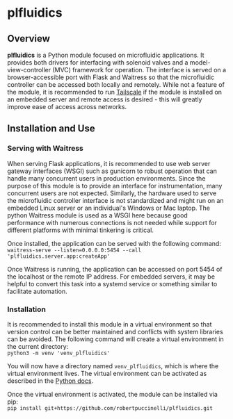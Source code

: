 # plfluidics

## Overview
**plfluidics** is a Python module focused on microfluidic applications. It provides both drivers for interfacing with solenoid valves and a model-view-controller (MVC) framework for operation. The interface is served on a browser-accessible port with Flask and Waitress so that the microfluidic controller can be accessed both locally and remotely. While not a feature of the module, it is recommended to run [Tailscale](tailscale.com) if the module is installed on an embedded server and remote access is desired - this will greatly improve ease of access across networks.


## Installation and Use
### Serving with Waitress
When serving Flask applications, it is recommended to use web server gateway interfaces (WSGI) such as gunicorn to robust operation that can handle many concurrent users in production environments. Since the purpose of this module is to provide an interface for instrumentation, many concurrent users are not expected. Similarly, the hardware used to serve the microfluidic controller interface is not standardized and might run on an embedded Linux server or an individual's Windows or Mac laptop. The python Waitress module is used as a WSGI here because good performance with numerous connections is not needed while support for different platforms with minimal tinkering is critical.

Once installed, the application can be served with the following command:<br>
`waitress-serve --listen=0.0.0.0:5454 --call 'plfluidics.server.app:createApp'`

Once Waitress is running, the application can be accessed on port 5454 of the localhost or the remote IP address. For embedded servers, it may be helpful to convert this task into a systemd service or something similar to facilitate automation. 

### Installation
It is recommended to install this module in a virtual environment so that version control can be better maintained and conflicts with system libraries can be avoided. The following command will create a virtual environment in the current directory:<br>
`python3 -m venv 'venv_plfluidics'`

You will now have a directory named `venv_plfluidics`, which is where the virtual environment lives. The virtual environment can be activated as described in the [Python docs](https://docs.python.org/3/library/venv.html#how-venvs-work).

Once the virtual environment is activated, the module can be installed via pip:<br>
`pip install git+https://github.com/robertpuccinelli/plfluidics.git`